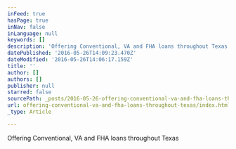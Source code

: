 ```yaml
---
inFeed: true
hasPage: true
inNav: false
inLanguage: null
keywords: []
description: 'Offering Conventional, VA and FHA loans throughout Texas'
datePublished: '2016-05-26T14:09:23.470Z'
dateModified: '2016-05-26T14:06:17.159Z'
title: ''
author: []
authors: []
publisher: null
starred: false
sourcePath: _posts/2016-05-26-offering-conventional-va-and-fha-loans-throughout-texas.md
url: offering-conventional-va-and-fha-loans-throughout-texas/index.html
_type: Article

---
```

Offering Conventional, VA and FHA loans throughout Texas